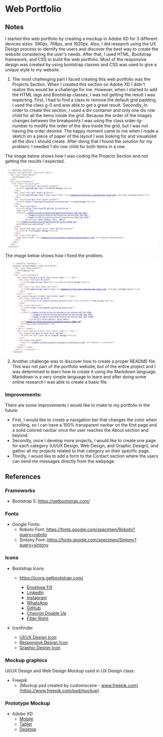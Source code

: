 # Web Portfolio 

## Notes

I started this web portfolio by creating a mockup in Adobe XD for 3 different devices sizes: 390px, 768px, and 1920px. Also, I did research using the UX Design process to identify the users and discover the best way to create the website considering the user's needs.
After that, I used HTML, Bootstrap framework, and CSS to build the web portfolio. Most of the responsive design was created by using bootstrap classes and CSS was used to give a unique style to my website.
 
1. The most challenging part I faced creating this web portfolio was the Projects Section. When I created this section on Adobe XD I didn't realize this would be a challenge for me. However, when I started to add the HTML tags and Bootstrap classes, I was not getting the result I was expecting. First, I had to find a class to remove the default grid padding. I used the class g-0 and was able to get a great result. Secondly, In order to create this section, I used a div container and only one div row child for all the items inside the grid. Because the order of the images changes between the breakpoints I was using the class order-lg-number to modify the order of the divs inside the grid, but I was not having the order desired. The happy moment came to me when I made a sketch on a piece of paper of the layout I was looking for and visualized all the divs I should create. After doing that I found the solution for my problem: I needed 1 div row child for both items in a row. 

The image below shows how I was coding the Projects Section and not getting the results I expected. 

![Image 1](images/project-1.JPG)

The image below shows how I fixed the problem. 

![Image 2](images/project-solution.JPG)

2. Another challenge was to discover how to create a proper README file. This was not part of the portfolio website, but of the entire project and I was determined to learn how to create it using the Markdown language. Markdown is a very simple language to learn and after doing some online research I was able to create a basic file.   

### Improvements: 
There are some improvements I would like to make to my portfolio in the future: 
- First, I would like to create a navigation bar that changes the color when scrolling, so I can have a 100% transparent navbar on the first page and a solid colored navbar once the user reaches the About section and beyond. 
- Secondly, once I develop more projects, I would like to create one page for each category (UI/UX Design, Web Design, and Graphic Design), and gather all my projects related to that category on their specific page. 
- Thirdly, I would like to add a form to the Contact section where the users can send me messages directly from the webpage. 

## References

### Frameworks
- Bootstrap 5:
    https://getbootstrap.com/

### Fonts
- Google Fonts:
    * Roboto Font: 
        https://fonts.google.com/specimen/Roboto?query=roboto
    * Sintony Font: 
        https://fonts.google.com/specimen/Sintony?query=sintony

### Icons
- Bootstrap Icons
    * https://icons.getbootstrap.com/

        - [Envelope Fill](https://icons.getbootstrap.com/icons/envelope-fill/)
        - [LinkedIn](https://icons.getbootstrap.com/icons/linkedin/)
        - [Instagram](https://icons.getbootstrap.com/icons/instagram/)
        - [WhatsApp](https://icons.getbootstrap.com/icons/whatsapp/)
        - [GitHub](https://icons.getbootstrap.com/icons/github/)
        - [Chevron Double Up](https://icons.getbootstrap.com/icons/chevron-double-up/)
        - [Filter Right](https://icons.getbootstrap.com/icons/filter-right/)

- Iconfinder
    * [UI/UX Design Icon](https://www.iconfinder.com/icons/3957363/design_drag_mobile_ui_ux_icon)
    * [Responsive Design Icon](https://www.iconfinder.com/icons/4047401/business_design_research_respond_responsive_web_website_icon)
    * [Graphic Design Icon](https://www.iconfinder.com/icons/6140888/anchor_design_pen_point_tool_icon)

### Mockup graphics
UI/UX Design and Web Design Mockup used in UX Design class:
- Freepik
    * [Mockup psd created by customscene - www.freepik.com](https://www.freepik.com/psd/mockup)

### Prototype Mockup
- Adobe XD
    * [Mobile](https://xd.adobe.com/view/614b8a52-7f7b-4569-bbe2-dcc2300730b6-3418/)
    * [Tablet](https://xd.adobe.com/view/a2c63132-8c4f-45e3-a8f2-62619c0f0b92-f795/)
    * [Desktop](https://xd.adobe.com/view/1e5c7ff1-dbc7-42b9-b76e-35fbae6de149-4b0f/)





